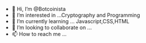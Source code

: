 - 👋 Hi, I’m @Botcoinista
- 👀 I’m interested in ...Cryptography and Programming
- 🌱 I’m currently learning ... Javascript,CSS,HTML
- 💞️ I’m looking to collaborate on ...
- 📫 How to reach me ...
 
<!---
Botcoinista/Botcoinista is a ✨ special ✨ repository because its `README.md` (this file) appears on your GitHub profile.
You can click the Preview link to take a look at your changes.
--->
